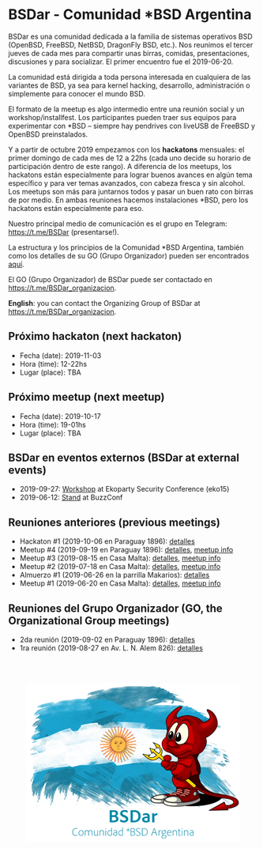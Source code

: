 # BSDar - Comunidad *BSD Argentina

BSDar es una comunidad dedicada a la familia de sistemas operativos BSD (OpenBSD, FreeBSD, NetBSD, DragonFly BSD, etc.). Nos reunimos el tercer jueves de cada mes para compartir unas birras, comidas, presentaciones, discusiones y para socializar. El primer encuentro fue el 2019-06-20.

La comunidad está dirigida a toda persona interesada en cualquiera de las variantes de BSD, ya sea para kernel hacking, desarrollo, administración o simplemente para conocer el mundo BSD.

El formato de la meetup es algo intermedio entre una reunión social y un workshop/installfest. Los participantes pueden traer sus equipos para experimentar con *BSD – siempre hay pendrives con liveUSB de FreeBSD y OpenBSD preinstalados.

Y a partir de octubre 2019 empezamos con los **hackatons** mensuales: el primer domingo de cada mes de 12 a 22hs (cada uno decide su horario de participación dentro de este rango). A diferencia de los meetups, los hackatons están especialmente para lograr buenos avances en algún tema específico y para ver temas avanzados, con cabeza fresca y sin alcohol. Los meetups son más para juntarnos todos y pasar un buen rato con birras de por medio. En ambas reuniones hacemos instalaciones *BSD, pero los hackatons están especialmente para eso.

Nuestro principal medio de comunicación es el grupo en Telegram: https://t.me/BSDar (presentarse!).

La estructura y los principios de la Comunidad *BSD Argentina, también como los detalles de su GO (Grupo Organizador) pueden ser encontrados [aquí](org/20190902.md).

El GO (Grupo Organizador) de BSDar puede ser contactado en https://t.me/BSDar_organizacion.

**English**: you can contact the Organizing Group of BSDar at https://t.me/BSDar_organizacion.


## Próximo hackaton (next hackaton)
* Fecha (date): 2019-11-03
* Hora (time): 12-22hs
* Lugar (place): TBA

## Próximo meetup (next meetup)
* Fecha (date): 2019-10-17
* Hora (time): 19-01hs
* Lugar (place): TBA

## BSDar en eventos externos (BSDar at external events)
* 2019-09-27: [Workshop](https://github.com/bsdar/man/blob/master/workshops/eko15/README.md) at Ekoparty Security Conference (eko15)
* 2019-06-12: [Stand](events/20190612_buzzconf.md) at BuzzConf


## Reuniones anteriores (previous meetings)
* Hackaton #1 (2019-10-06 en Paraguay 1896): [detalles](hackatons/20191006.md)
* Meetup #4 (2019-09-19 en Paraguay 1896): [detalles](meetups/20190919.md), [meetup info](https://www.meetup.com/sysarmy/events/264967151/)
* Meetup #3 (2019-08-15 en Casa Malta): [detalles](meetups/20190815.md), [meetup info](https://www.meetup.com/sysarmy/events/263950117/)
* Meetup #2 (2019-07-18 en Casa Malta): [detalles](meetups/20190718.md), [meetup info](https://www.meetup.com/sysarmy/events/263198844/)
* Almuerzo #1 (2019-06-26 en la parrilla Makarios): [detalles](meetups/20190626.md)
* Meetup #1 (2019-06-20 en Casa Malta): [detalles](meetups/20190620.md), [meetup info](https://www.meetup.com/sysarmy/events/262444553/)

## Reuniones del Grupo Organizador (GO, the Organizational Group meetings)
* 2da reunión (2019-09-02 en Paraguay 1896): [detalles](org/20190902.md)
* 1ra reunión (2019-08-27 en Av. L. N. Alem 826): [detalles](org/20190827.md)

<br /><br />
<p align="center">
  <img src="artwork/logo.png" />
</p>
